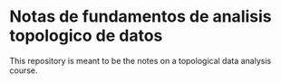 # Notas de fundamentos de analisis topologico de datos
This repository is meant to be the notes on a topological data analysis course.

